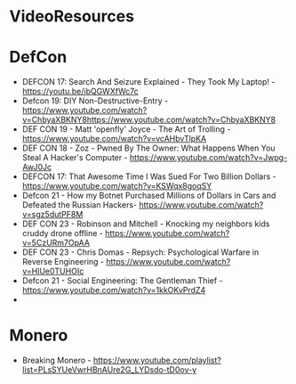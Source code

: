 # VideoResources

# DefCon
- DEFCON 17: Search And Seizure Explained - They Took My Laptop! - https://youtu.be/ibQGWXfWc7c
- Defcon 19: DIY Non-Destructive-Entry - https://www.youtube.com/watch?v=ChbyaXBKNY8https://www.youtube.com/watch?v=ChbyaXBKNY8
- DEF CON 19 - Matt 'openfly' Joyce - The Art of Trolling  - https://www.youtube.com/watch?v=vcAHbvTlpKA
- DEF CON 18 - Zoz - Pwned By The Owner: What Happens When You Steal A Hacker's Computer -  https://www.youtube.com/watch?v=Jwpg-AwJ0Jc
- DEFCON 17: That Awesome Time I Was Sued For Two Billion Dollars -  https://www.youtube.com/watch?v=KSWqx8goqSY
- Defcon 21 - How my Botnet Purchased Millions of Dollars in Cars and Defeated the Russian Hackers-  https://www.youtube.com/watch?v=sgz5dutPF8M
 - DEF CON 23 - Robinson and Mitchell - Knocking my neighbors kids cruddy drone offline - https://www.youtube.com/watch?v=5CzURm7OpAA
 - DEF CON 23 - Chris Domas - Repsych: Psychological Warfare in Reverse Engineering - https://www.youtube.com/watch?v=HlUe0TUHOIc
 - Defcon 21 - Social Engineering: The Gentleman Thief - https://www.youtube.com/watch?v=1kkOKvPrdZ4
 - 
# Monero 
- Breaking Monero - https://www.youtube.com/playlist?list=PLsSYUeVwrHBnAUre2G_LYDsdo-tD0ov-y
